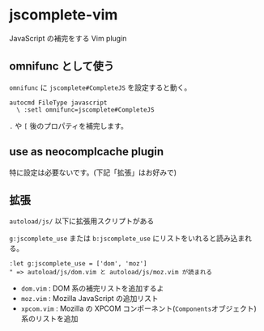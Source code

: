 jscomplete-vim
==============

JavaScript の補完をする Vim plugin

omnifunc として使う
------------------

`omnifunc` に `jscomplete#CompleteJS` を設定すると動く。

    autocmd FileType javascript
      \ :setl omnifunc=jscomplete#CompleteJS

`.` や `[` 後のプロパティを補完します。

use as neocomplcache plugin
---------------------------

特に設定は必要ないです。(下記「拡張」はお好みで)

拡張
----

`autoload/js/` 以下に拡張用スクリプトがある

`g:jscomplete_use` または `b:jscomplete_use` にリストをいれると読み込まれる。

    :let g:jscomplete_use = ['dom', 'moz']
    " => autoload/js/dom.vim と autoload/js/moz.vim が読まれる

- `dom.vim` : DOM 系の補完リストを追加するよ
- `moz.vim` : Mozilla JavaScript の追加リスト
- `xpcom.vim` : Mozilla の XPCOM コンポーネント(`Components`オブジェクト) 系のリストを追加

